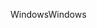 <span data-ttu-id="d6f41-101">Windows</span><span class="sxs-lookup"><span data-stu-id="d6f41-101">Windows</span></span>